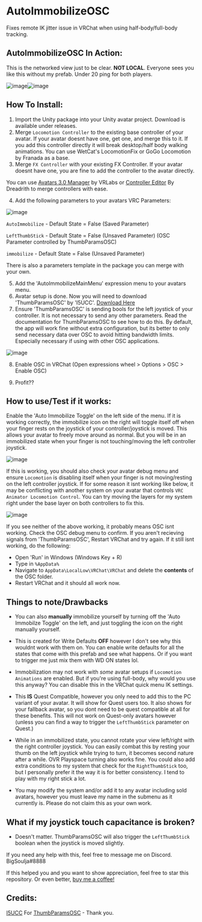 # AutoImmobilizeOSC
Fixes remote IK jitter issue in VRChat when using half-body/full-body tracking.

## AutoImmobilizeOSC In Action:

This is the networked view just to be clear. **NOT LOCAL**. Everyone sees you like this without my prefab. Under 20 ping for both players.

![image](https://github.com/SouljaVR/AutoImmobilizeOSC/blob/main/AutoImmobilizeOFF_ExampleOpti.gif)![image](https://github.com/SouljaVR/AutoImmobilizeOSC/blob/main/AutoImmobilizeON_ExampleOpti.gif)

## How To Install:

1. Import the Unity package into your Unity avatar project. Download is available under releases.
2. Merge `Locomotion Controller` to the existing base controller of your avatar. If your avatar doesnt have one, get one, and merge this to it. If you add this controller directly it will break desktop/half body walking animations. You can use WetCat's LocomotionFix or GoGo Locomotion by Franada as a base.
3. Merge `FX Controller` with your existing FX Controller. If your avatar doesnt have one, you are fine to add the controller to the avatar directly.

You can use [Avatars 3.0 Manager](https://github.com/VRLabs/Avatars-3.0-Manager) by VRLabs or [Controller Editor](https://dreadrith.gumroad.com/l/CEditor) By Dreadrith to merge controllers with ease.

4. Add the following parameters to your avatars VRC Parameters:

![image](https://user-images.githubusercontent.com/97592971/202193385-9ca8a054-4883-4558-b5e9-2c7f35cc4704.png)

`AutoImmobilize` - Default State = False (Saved Parameter)

`LeftThumbStick` - Default State = False (Unsaved Parameter) (OSC Parameter controlled by ThumbParamsOSC)

`immobilize` - Default State = False (Unsaved Parameter)

There is also a parameters template in the package you can merge with your own.

5. Add the 'AutoImmobilizeMainMenu' expression menu to your avatars menu.
6. Avatar setup is done. Now you will need to download 'ThumbParamsOSC' by 'I5UCC'. [Download Here](https://github.com/I5UCC/VRCThumbParamsOSC)
7. Ensure 'ThumbParamsOSC' is sending bools for the left joystick of your controller. It is not necessary to send any other parameters. Read the documentation for ThumbParamsOSC to see how to do this. By default, the app will work fine without extra configuration, but its better to only send necessary data over OSC to avoid hitting bandwidth limits. Especially necessary if using with other OSC applications.

![image](https://user-images.githubusercontent.com/97592971/202195547-ea515d34-1202-4c78-9586-ab62edeee1d9.png)

8. Enable OSC in VRChat (Open expressions wheel > Options > OSC > Enable OSC)

9. Profit??

## How to use/Test if it works:

Enable the 'Auto Immobilize Toggle' on the left side of the menu. If it is working correctly, the immobilize icon on the right will toggle itself off when your finger rests on the joystick of your controller/joystick is moved. This allows your avatar to freely move around as normal. But you will be in an immobilized state when your finger is not touching/moving the left controller joystick.

![image](https://github.com/SouljaVR/AutoImmobilizeOSC/blob/main/AutoImmobilize_ExampleOpti.gif)

If this is working, you should also check your avatar debug menu and ensure `Locomotion` is disabling itself when your finger is not moving/resting on the left controller joystick. If for some reason it isnt working like below, it may be conflicting with another system on your avatar that controls `VRC Animator Locomotion Control`. You can try moving the layers for my system right under the base layer on both controllers to fix this.

![image](https://github.com/SouljaVR/AutoImmobilizeOSC/blob/main/Locomotion_test_ExampleOpti.gif)

If you see neither of the above working, it probably means OSC isnt working. Check the OSC debug menu to confirm. If you aren't recieving signals from 'ThumbParamsOSC', Restart VRChat and try again. If it still isnt working, do the following:

- Open 'Run' in Windows (Windows Key + R)
- Type in `%AppData%`
- Navigate to `AppData\LocalLow\VRChat\VRChat` and delete the **contents** of the OSC folder.
- Restart VRChat and it should all work now.

## Things to note/Drawbacks

- You can also **manually** immobilize yourself by turning off the 'Auto Immobilze Toggle' on the left, and just toggling the icon on the right manually yourself.

- This is created for Write Defaults **OFF** however I don't see why this wouldnt work with them on. You can enable write defaults for all the states that come with this prefab and see what happens. Or if you want to trigger me just mix them with WD ON states lol.

- Immobilization may not work with *some* avatar setups if `Locomotion Animations` are enabled. But if you're using full-body, why would you use this anyway? You can disable this in the VRChat quick menu IK settings.

- This **IS** Quest Compatible, however you only need to add this to the PC variant of your avatar. It will show for Quest users too. It also shows for your fallback avatar, so you dont need to be quest compatible at all for these benefits. This will not work on Quest-only avatars however (unless you can find a way to trigger the `LeftThumbStick` parameter on Quest.)

- While in an immobilized state, you cannot rotate your view left/right with the right controller joystick. You can easily combat this by resting your thumb on the left joystick while trying to turn, it becomes second nature after a while. OVR Playspace turning also works fine. You could also add extra conditions to my system that check for the `RightThumbStick` too, but I personally prefer it the way it is for better consistency. I tend to play with my right stick a lot.

- You may modify the system and/or add it to any avatar including sold avatars, however you must leave my name in the submenu as it currently is. Please do not claim this as your own work.

## What if my joystick touch capacitance is broken?

- Doesn't matter. ThumbParamsOSC will also trigger the `LeftThumbStick` boolean when the joystick is moved slightly.

If you need any help with this, feel free to message me on Discord. BigSoulja#8888

If this helped you and you want to show appreciation, feel free to star this repository. Or even better, [buy me a coffee!](https://ko-fi.com/bigsoulja)

## Credits:

[I5UCC](https://github.com/I5UCC) For [ThumbParamsOSC](https://github.com/I5UCC/VRCThumbParamsOSC) - Thank you.
